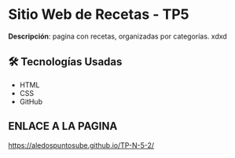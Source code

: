 # Sitio Web de Recetas - TP5

**Descripción**: pagina con recetas, organizadas por categorías.
xdxd

## 🛠 Tecnologías Usadas
- HTML
- CSS
- GitHub 

##  ENLACE A LA PAGINA
https://aledospuntosube.github.io/TP-N-5-2/
